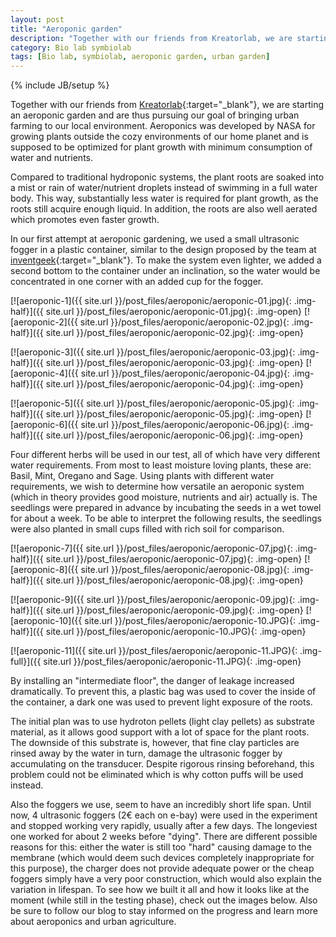 ```yaml
---
layout: post
title: "Aeroponic garden"
description: "Together with our friends from Kreatorlab, we are starting an aeroponic garden and are thus pursuing our goal of bringing urban farming to our local environment"
category: Bio lab symbiolab
tags: [Bio lab, symbiolab, aeroponic garden, urban garden]
---
```

{% include JB/setup %}


Together with our friends from [Kreatorlab](http://www.kreatorlab.si/){:target="_blank"}, we are starting an aeroponic garden and are thus pursuing our goal of bringing urban farming to our local environment. Aeroponics was developed by NASA for growing plants outside the cozy environments of our home planet and is supposed to be optimized for plant growth with minimum consumption of water and nutrients.

Compared to traditional hydroponic systems, the plant roots are soaked into a mist or rain of water/nutrient droplets instead of swimming in a full water body. This way, substantially less water is required for plant growth, as the roots still acquire enough liquid. In addition, the roots are also well aerated which promotes even faster growth.

In our first attempt at aeroponic gardening, we used a small ultrasonic fogger in a plastic container, similar to the design proposed by the team at [inventgeek](http://www.inventgeek.com/ultrasonic-aeroponic-system-2/){:target="_blank"}. To make the system even lighter, we added a second bottom to the container under an inclination, so the water would be concentrated in one corner with an added cup for the fogger.

[![aeroponic-1]({{ site.url }}/post_files/aeroponic/aeroponic-01.jpg){: .img-half}]({{ site.url }}/post_files/aeroponic/aeroponic-01.jpg){: .img-open}
[![aeroponic-2]({{ site.url }}/post_files/aeroponic/aeroponic-02.jpg){: .img-half}]({{ site.url }}/post_files/aeroponic/aeroponic-02.jpg){: .img-open}

[![aeroponic-3]({{ site.url }}/post_files/aeroponic/aeroponic-03.jpg){: .img-half}]({{ site.url }}/post_files/aeroponic/aeroponic-03.jpg){: .img-open}
[![aeroponic-4]({{ site.url }}/post_files/aeroponic/aeroponic-04.jpg){: .img-half}]({{ site.url }}/post_files/aeroponic/aeroponic-04.jpg){: .img-open}

[![aeroponic-5]({{ site.url }}/post_files/aeroponic/aeroponic-05.jpg){: .img-half}]({{ site.url }}/post_files/aeroponic/aeroponic-05.jpg){: .img-open}
[![aeroponic-6]({{ site.url }}/post_files/aeroponic/aeroponic-06.jpg){: .img-half}]({{ site.url }}/post_files/aeroponic/aeroponic-06.jpg){: .img-open}

Four different herbs will be used in our test, all of which have very different water requirements. From most to least moisture loving plants, these are: Basil, Mint, Oregano and Sage. Using plants with different water requirements, we wish to determine how versatile an aeroponic system (which in theory provides good moisture, nutrients and air) actually is. The seedlings were prepared in advance by incubating the seeds in a wet towel for about a week. To be able to interpret the following results, the seedlings were also planted in small cups filled with rich soil for comparison.

[![aeroponic-7]({{ site.url }}/post_files/aeroponic/aeroponic-07.jpg){: .img-half}]({{ site.url }}/post_files/aeroponic/aeroponic-07.jpg){: .img-open}
[![aeroponic-8]({{ site.url }}/post_files/aeroponic/aeroponic-08.jpg){: .img-half}]({{ site.url }}/post_files/aeroponic/aeroponic-08.jpg){: .img-open}

[![aeroponic-9]({{ site.url }}/post_files/aeroponic/aeroponic-09.jpg){: .img-half}]({{ site.url }}/post_files/aeroponic/aeroponic-09.jpg){: .img-open}
[![aeroponic-10]({{ site.url }}/post_files/aeroponic/aeroponic-10.JPG){: .img-half}]({{ site.url }}/post_files/aeroponic/aeroponic-10.JPG){: .img-open}

[![aeroponic-11]({{ site.url }}/post_files/aeroponic/aeroponic-11.JPG){: .img-full}]({{ site.url }}/post_files/aeroponic/aeroponic-11.JPG){: .img-open}

By installing an "intermediate floor", the danger of leakage increased dramatically. To prevent this, a plastic bag was used to cover the inside of the container, a dark one was used to prevent light exposure of the roots.

The initial plan was to use hydroton pellets (light clay pellets) as substrate material, as it allows good support with a lot of space for the plant roots. The downside of this substrate is, however, that fine clay particles are rinsed away by the water in turn, damage the ultrasonic fogger by accumulating on the transducer. Despite rigorous rinsing beforehand, this problem could not be eliminated which is why cotton puffs will be used instead.

Also the foggers we use, seem to have an incredibly short life span. Until now, 4 ultrasonic foggers (2€ each on e-bay) were used in the experiment and stopped working very rapidly, usually after a few days. The longeviest one worked for about 2 weeks before "dying". There are different possible reasons for this: either the water is still too "hard" causing damage to the membrane (which would deem such devices completely inappropriate for this purpose), the charger does not provide adequate power or the cheap foggers simply have a very poor construction, which would also explain the variation in lifespan.
To see how we built it all and how it looks like at the moment (while still in the testing phase), check out the images below. Also be sure to follow our blog to stay informed on the progress and learn more about aeroponics and urban agriculture.

